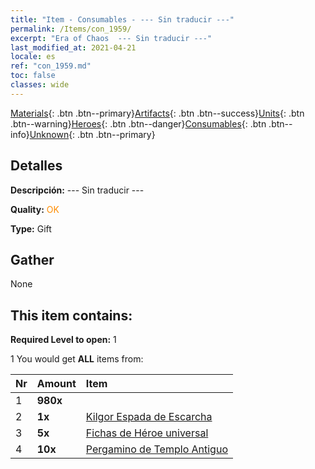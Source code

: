 ```yaml
---
title: "Item - Consumables - --- Sin traducir ---"
permalink: /Items/con_1959/
excerpt: "Era of Chaos  --- Sin traducir ---"
last_modified_at: 2021-04-21
locale: es
ref: "con_1959.md"
toc: false
classes: wide
---
```

 [Materials](/es/Items/){: .btn .btn--primary}[Artifacts](/es/Items/Artifacts/){: .btn .btn--success}[Units](/es/Items/Units/){: .btn .btn--warning}[Heroes](/es/Items/Heroes/){: .btn .btn--danger}[Consumables](/es/Items/Consumables/){: .btn .btn--info}[Unknown](/es/Items/Unknown/){: .btn .btn--primary}

## Detalles
 **Descripción:** --- Sin traducir ---

 **Quality:** <span style="color: #FF8C00">OK</span>

 **Type:** Gift

## Gather

  None

## This item contains:

 **Required Level to open:** 1

 1 You would get **ALL** items  from:

  | Nr | Amount |     Item    |
  |:---|:-------|:------------|
  | 1 |  **980x** | <i class="fas fa-gem"/> |  | 
  | 2 |  **1x** | [Kilgor Espada de Escarcha](/es/Items/con_1055/) |  | 
  | 3 |  **5x** | [Fichas de Héroe universal](/es/Items/her_358/) |  | 
  | 4 |  **10x** | [Pergamino de Templo Antiguo](/es/Items/con_697/) |  | 
